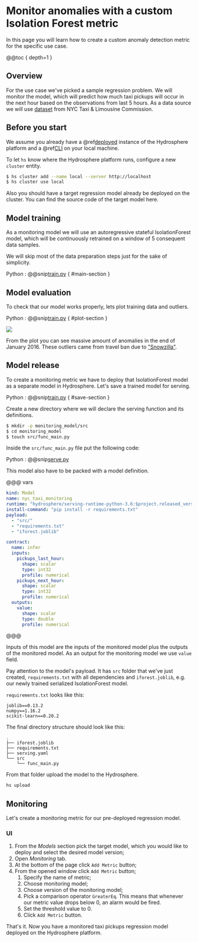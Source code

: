 # Monitor anomalies with a custom Isolation Forest metric

In this page you will learn how to create a custom anomaly detection metric for the specific use case. 

@@toc { depth=1 }

## Overview

For the use case we've picked a sample regression problem. We will monitor the model, which will predict how much taxi pickups will occur in the next hour based on the observations from last 5 hours. As a data source we will use [dataset](https://www1.nyc.gov/site/tlc/about/tlc-trip-record-data.page) from NYC Taxi & Limousine Commission.

## Before you start

We assume you already have a @ref[deployed](../../install/platform.md) instance of the Hydrosphere platform and a @ref[CLI](../../install/client/cli.md) on your local machine.

To let `hs` know where the Hydrosphere platform runs, configure a new `cluster` entity. 

```sh 
$ hs cluster add --name local --server http://localhost
$ hs cluster use local
```

Also you should have a target regression model already be deployed on the cluster. You can find the source code of the target model here. 


## Model training

As a monitoring model we will use an autoregressive stateful IsolationForest model, which will be continuously retrained on a window of 5 consequent data samples. 

We will skip most of the data preparation steps just for the sake of simplicity. 

Python
:   @@snip[train.py](snippets/isolation_forest_anomaly_detection/train.py) { #main-section }

## Model evaluation

To check that our model works properly, lets plot training data and outliers.

Python
:   @@snip[train.py](snippets/isolation_forest_anomaly_detection/train.py) { #plot-section }

![](.../stateful_isolation_forest_taxi_plot.png)

From the plot you can see massive amount of anomalies in the end of January 2016. These outliers came from travel ban due to ["Snowzilla"](https://en.wikipedia.org/wiki/January_2016_United_States_blizzard).

## Model release

To create a monitoring metric we have to deploy that IsolationForest model as a separate model in Hydrosphere. Let's save a trained model for serving. 

Python
:   @@snip[train.py](snippets/isolation_forest_anomaly_detection/train.py) { #save-section }

Create a new directory where we will declare the serving function and its definitions. 

```sh
$ mkdir -p monitoring_model/src
$ cd monitoring_model
$ touch src/func_main.py
```

Inside the `src/func_main.py` file put the following code:

Python
:   @@snip[serve.py](snippets/isolation_forest_anomaly_detection/serve.py)

This model also have to be packed with a model definition.

@@@ vars
```yaml
kind: Model
name: nyc_taxi_monitoring
runtime: "hydrosphere/serving-runtime-python-3.6:$project.released_version$"
install-command: "pip install -r requirements.txt"
payload:
  - "src/"
  - "requirements.txt"
  - "iforest.joblib"

contract:
  name: infer
  inputs:
    pickups_last_hour:
      shape: scalar
      type: int32
      profile: numerical
    pickups_next_hour:
      shape: scalar
      type: int32
      profile: numerical
  outputs:
    value:
      shape: scalar
      type: double
      profile: numerical
```
@@@

Inputs of this model are the inputs of the monitored model plus the outputs of the monitored model. As an output for the monitoring model we use `value` field. 

Pay attention to the model's payload. It has `src` folder that we've just created, `requirements.txt` with all dependencies and `iforest.joblib`, e.g. our newly trained serialized IsolationForest model. 

`requirements.txt` looks like this: 

```
joblib==0.13.2
numpy==1.16.2
scikit-learn==0.20.2
```

The final directory structure should look like this: 

```
.
├── iforest.joblib
├── requirements.txt
├── serving.yaml
└── src
    └── func_main.py
```

From that folder upload the model to the Hydrosphere.

```sh
hs upload
```

## Monitoring

Let's create a monitoring metric for our pre-deployed regression model. 

### UI

1. From the _Models_ section pick the target model, which you would like to deploy and select the desired model version;
1. Open _Monitoring_ tab.
1. At the bottom of the page click `Add Metric` button;
1. From the opened window click `Add Metric` button;
    1. Specify the name of metric;
    1. Choose monitoring model;
    1. Choose version of the monitoring model;
    1. Pick a comparison operator `GreaterEq`. This means that whenever our metric value drops below 0, an alarm would be fired.
    1. Set the threshold value to 0.
    1. Click `Add Metric` button.

That's it. Now you have a monitored taxi pickups regression model deployed on the Hydrosphere platform. 
